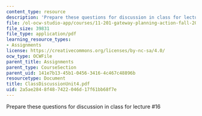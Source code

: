 ```yaml
---
content_type: resource
description: 'Prepare these questions for discussion in class for lecture #16'
file: /ol-ocw-studio-app/courses/11-201-gateway-planning-action-fall-2002/2a5ae2848f487422046d17f61bb68f7e_ClassDiscussionUnit4.pdf
file_size: 39831
file_type: application/pdf
learning_resource_types:
- Assignments
license: https://creativecommons.org/licenses/by-nc-sa/4.0/
ocw_type: OCWFile
parent_title: Assignments
parent_type: CourseSection
parent_uid: 141e7b13-45b1-0456-3416-4c467c48896b
resourcetype: Document
title: ClassDiscussionUnit4.pdf
uid: 2a5ae284-8f48-7422-046d-17f61bb68f7e
---
```

Prepare these questions for discussion in class for lecture #16